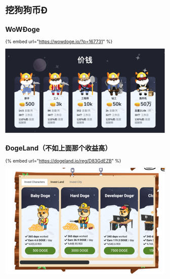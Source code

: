 # 挖狗狗币Ð

## **WoW**Ð**oge**

{% embed url="https://wowdoge.io/?p=167731" %}

![](../.gitbook/assets/ping-mu-kuai-zhao-20210410-xia-wu-3.07.19.png)

## Ð**ogeLand（不如上面那个收益高）**

{% embed url="https://dogeland.io/reg/D83GdEZB" %}

![](../.gitbook/assets/ping-mu-kuai-zhao-20210411-xia-wu-3.46.16.png)

